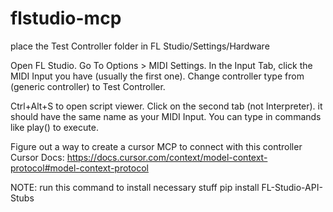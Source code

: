 # flstudio-mcp

place the Test Controller folder in FL Studio/Settings/Hardware

Open FL Studio. Go To Options > MIDI Settings. In the Input Tab, click the MIDI Input you have (usually the first one). Change controller type from (generic controller) to Test Controller.

Ctrl+Alt+S to open script viewer. Click on the second tab (not Interpreter). it should have the same name as your MIDI Input. You can type in commands like play() to execute.


Figure out a way to create a cursor MCP to connect with this controller 
Cursor Docs: https://docs.cursor.com/context/model-context-protocol#model-context-protocol

NOTE: run this command to install necessary stuff pip install FL-Studio-API-Stubs
